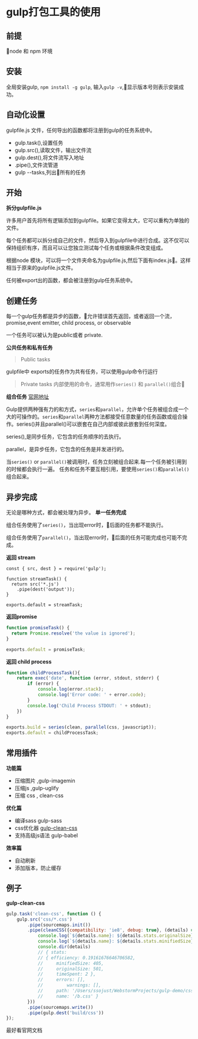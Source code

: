 # gulp打包工具的使用

## 前提

node 和 npm 环境

## 安装

全局安装gulp, `npm install -g gulp`, 输入`gulp -v`,显示版本号则表示安装成功。

## 自动化设置

gulpfile.js 文件，任何导出的函数都将注册到gulp的任务系统中。

- gulp.task(),设置任务
- gulp.src(),读取文件，输出文件流
- gulp.dest(),将文件流写入地址
- .pipe(),文件流管道
- gulp --tasks,列出所有的任务

## 开始

**拆分gulpfile.js**

许多用户首先将所有逻辑添加到gulpfile。如果它变得太大，它可以重构为单独的文件。

每个任务都可以拆分成自己的文件，然后导入到gulpfile中进行合成。这不仅可以保持组织有序，而且可以让您独立测试每个任务或根据条件改变组成。

根据node 模块，可以将一个文件夹命名为gulpfile.js,然后下面有index.js。这样相当于原来的gulpfile.js文件。

任何被export出的函数，都会被注册到gulp任务系统中。

## 创建任务

每一个gulp任务都是异步的函数，允许错误首先返回，或者返回一个流，promise,event emitter, child process, or observable

一个任务可以被认为是public或者 private.

**公共任务和私有任务**

> Public tasks

gulpfile中 exports的任务作为共有任务，可以使用gulp命令行运行
> Private tasks
内部使用的命令，通常用作`series()` 和  `parallel()`组合

**组合任务** [官网地址](https://gulpjs.com/docs/en/getting-started/creating-tasks)

Gulp提供两种强有力的和方式，`series`和`parallel`，允许单个任务被组合成一个大的可操作的。`series`和`parallel`两种方法都接受任意数量的任务函数或组合操作。series()并且parallel()可以嵌套在自己内部或彼此嵌套到任何深度。

series(),是同步任务，它包含的任务顺序的去执行。

parallel，是异步任务，它包含的任务是并发进行的。

当`series()` or `parallel()`被调用时，任务立刻被组合起来.每一个任务被引用到的时候都会执行一遍。
任务和任务不要互相引用，要使用`series()`和`parallel()`组合起来。

## 异步完成

无论是哪种方式，都会被处理为异步。
**单一任务完成**

组合任务使用了`series()`，当出现error时，后面的任务都不能执行。

组合任务使用了`parallel()`，当出现error时，后面的任务可能完成也可能不完成。

**返回 stream**
``` JS
const { src, dest } = require('gulp');

function streamTask() {
  return src('*.js')
    .pipe(dest('output'));
}

exports.default = streamTask;
```

**返回promise**
``` js 
function promiseTask() {
  return Promise.resolve('the value is ignored');
}

exports.default = promiseTask;
```

**返回 child process**

``` js
function childProcessTask(){
    return exec('date', function (error, stdout, stderr) {
        if (error) {
            console.log(error.stack);
            console.log('Error code: ' + error.code);
        }
        console.log('Child Process STDOUT: ' + stdout);
    })
}

exports.build = series(clean, parallel(css, javascript));
exports.default = childProcessTask;
```



## 常用插件

**功能篇**

- 压缩图片 ,gulp-imagemin
- 压缩js ,gulp-uglify
- 压缩 css , clean-css
  
**优化篇**

- 编译sass  gulp-sass
- css优化器 [gulp-clean-css](https://github.com/jakubpawlowicz/clean-css#compatibility-modes)
- 支持高级js语法 gulp-babel

**效率篇**

- 自动刷新
- 添加版本，防止缓存

## 例子

**gulp-clean-css**
``` js
gulp.task('clean-css', function () {
    gulp.src('css/*.css')
        .pipe(sourcemaps.init())
        .pipe(cleanCSS({compatibility: 'ie8', debug: true}, (details) => {
            console.log(`${details.name}: ${details.stats.originalSize}`);
            console.log(`${details.name}: ${details.stats.minifiedSize}`);
            console.dir(details)
            // { stats:
            // { efficiency: 0.19161676646706582,
            //     minifiedSize: 405,
            //     originalSize: 501,
            //     timeSpent: 2 },
            //     errors: [],
            //         warnings: [],
            //     path: '/Users/ssojust/WebstormProjects/gulp-demo/css/b.css',
            //     name: '/b.css' }
        }))
        .pipe(sourcemaps.write())
        .pipe(gulp.dest('build/css'))
});
```

最好看官网文档
